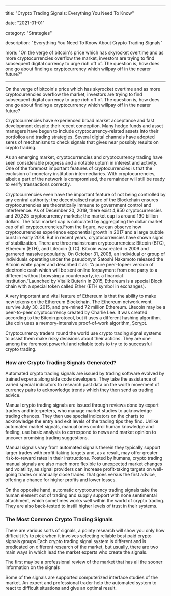 
---

title:  "Crypto Trading Signals: Everything You Need To Know"

date:  "2021-01-01"

category:  "Strategies"

description:  "Everything You Need To Know About Crypto Trading Signals"

more:  "On the verge of bitcoin's price which has skyrocket overtime and as more cryptocurrencies overflow the market, investors are trying to find subsequent digital currency to urge rich off of. The question is, how does one go about finding a cryptocurrency which willpay off in the nearer future?"

---


On the verge of bitcoin's price which has skyrocket overtime and as more cryptocurrencies overflow the market, investors are trying to find subsequent digital currency to urge rich off of. The question is, how does one go about finding a cryptocurrency which willpay off in the nearer future?

Cryptocurrencies have experienced broad market acceptance and fast development despite their recent conception. Many hedge funds and asset managers have begun to include cryptocurrency-related assets into their portfolios and trading strategies. Several digital channels have adopted seres of mechanisms to check signals that gives near possibly results on crypto trading.

As an emerging market, cryptocurrencies and cryptocurrency trading have seen considerable progress and a notable upturn in interest and activity. One of the foremost important features of cryptocurrencies is that the exclusion of monetary institution intermediaries. With cryptocurrencies, albeit a part of the network is compromised, the remainder will still be ready to verify transactions correctly. 

Cryptocurrencies even have the important feature of not being controlled by any central authority: the decentralised nature of the Blockchain ensures cryptocurrencies are theoretically immune to government control and interference. As of December 20, 2019, there exist 4,950 cryptocurrencies and 20,325 cryptocurrency markets; the market cap is around 190 billion dollars. The total market cap is calculated by aggregating the dollar market cap of all cryptocurrencies.From the figure, we can observe how cryptocurrencies experience exponential growth in 2017 and a large bubble burst in early 2018. But in recent years, cryptocurrencies have shown signs of stabilization. There are three mainstream cryptocurrencies: Bitcoin (BTC), Ethereum (ETH), and Litecoin (LTC). Bitcoin wascreated in 2009 and garnered massive popularity. On October 31, 2008, an individual or group of individuals operating under the pseudonym Satoshi Nakamoto released the Bitcoin white paper and described it as: ”A pure peer-topeer version of electronic cash which will be sent online forpayment from one party to a different without browsing a counterparty, ie. a financial institution.”Launched by Vitalik Buterin in 2015, Ethereum is a special Block chain with a special token called Ether (ETH symbol in exchanges).

A very important and vital feature of Ethereum is that the ability to make new tokens on the Ethereum Blockchain. The Ethereum network went survive July 30, 2015, and pre-mined 72 million Ethereum. Litecoin may be a peer-to-peer cryptocurrency created by Charlie Lee. It was created according to the Bitcoin protocol, but it uses a different hashing algorithm. Lite coin uses a memory-intensive proof-of-work algorithm, Scrypt.

Cryptocurrency traders round the world use crypto trading signal systems to assist them make risky decisions about their actions. They are one among the foremost powerful and reliable tools to try to to successful crypto trading.

### How are Crypto Trading Signals Generated?

Automated crypto trading signals are issued by trading software evolved by trained experts along side code developers. They take the assistance of varied special indicators to research past data on the worth movement of currency pairs to acknowledge trends which they then send as trading advice.

Manual crypto trading signals are issued through reviews done by expert traders and interpreters, who manage market studies to acknowledge trading chances. They then use special indicators on the charts to acknowledge the entry and exit levels of the trading tips they find. Unlike automated market signals, manual ones control human knowledge and feeling, use basic analysis to correspond to news and market opinion to uncover promising trading suggestions.

Manual signals vary from automated signals therein they typically support larger trades with profit-taking targets and, as a result, may offer greater risk-to-reward rates in their instructions. Posted by humans, crypto trading manual signals are also much more flexible to unexpected market changes and volatility, as signal providers can increase profit-taking targets on well-going trades or manually close trades. that goes versus the first advice, offering a chance for higher profits and lower losses.

On the opposite hand, automatic cryptocurrency trading signals take the human element out of trading and supply support with none sentimental attachment, which sometimes works well within the world of crypto trading. They are also back-tested to instill higher levels of trust in their systems.

### The Most Common Crypto Trading Signals

There are various sorts of signals, a pointy research will show you only how difficult it's to pick when it involves selecting reliable best paid crypto signals groups.Each crypto trading signal system is different and is predicated on different research of the market, but usually, there are two main ways in which lead the market experts who create the signals.

The first may be a professional review of the market that has all the sooner information on the signals

Some of the signals are supported computerized interface studies of the market. An expert and professional trader help the automated system to react to difficult situations and  give an optimal result.